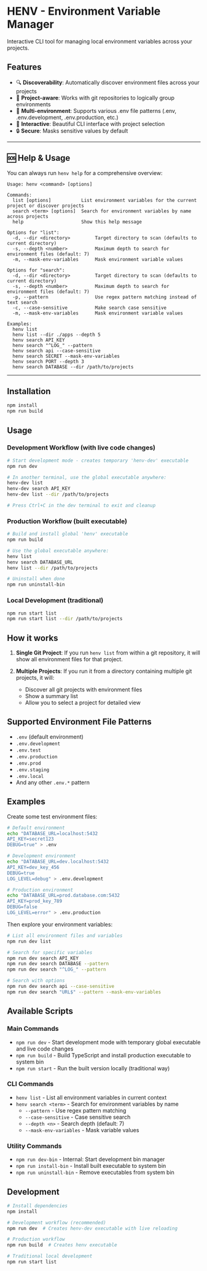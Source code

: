 # HENV - Environment Variable Manager

Interactive CLI tool for managing local environment variables across your projects.

## Features

- 🔍 **Discoverability**: Automatically discover environment files across your projects
- 📁 **Project-aware**: Works with git repositories to logically group environments
- 🌱 **Multi-environment**: Supports various .env file patterns (.env, .env.development, .env.production, etc.)
- 🎯 **Interactive**: Beautiful CLI interface with project selection
- 🔒 **Secure**: Masks sensitive values by default

---

## 🆘 Help & Usage

You can always run `henv help` for a comprehensive overview:

```
Usage: henv <command> [options]

Commands:
  list [options]           List environment variables for the current project or discover projects
  search <term> [options]  Search for environment variables by name across projects
  help                     Show this help message

Options for "list":
  -d, --dir <directory>         Target directory to scan (defaults to current directory)
  -s, --depth <number>          Maximum depth to search for environment files (default: 7)
  -m, --mask-env-variables      Mask environment variable values

Options for "search":
  -d, --dir <directory>         Target directory to scan (defaults to current directory)
  -s, --depth <number>          Maximum depth to search for environment files (default: 7)
  -p, --pattern                 Use regex pattern matching instead of text search
  -c, --case-sensitive          Make search case sensitive
  -m, --mask-env-variables      Mask environment variable values

Examples:
  henv list
  henv list --dir ./apps --depth 5
  henv search API_KEY
  henv search "^LOG_" --pattern
  henv search api --case-sensitive
  henv search SECRET --mask-env-variables
  henv search PORT --depth 3
  henv search DATABASE --dir /path/to/projects
```

---

## Installation

```bash
npm install
npm run build
```

## Usage

### Development Workflow (with live code changes)

```bash
# Start development mode - creates temporary 'henv-dev' executable
npm run dev

# In another terminal, use the global executable anywhere:
henv-dev list
henv-dev search API_KEY
henv-dev list --dir /path/to/projects

# Press Ctrl+C in the dev terminal to exit and cleanup
```

### Production Workflow (built executable)

```bash
# Build and install global 'henv' executable
npm run build

# Use the global executable anywhere:
henv list
henv search DATABASE_URL
henv list --dir /path/to/projects

# Uninstall when done
npm run uninstall-bin
```

### Local Development (traditional)

```bash
npm run start list
npm run start list --dir /path/to/projects
```

## How it works

1. **Single Git Project**: If you run `henv list` from within a git repository, it will show all environment files for that project.

2. **Multiple Projects**: If you run it from a directory containing multiple git projects, it will:
   - Discover all git projects with environment files
   - Show a summary list
   - Allow you to select a project for detailed view

## Supported Environment File Patterns

- `.env` (default environment)
- `.env.development`
- `.env.test`
- `.env.production`
- `.env.prod`
- `.env.staging`
- `.env.local`
- And any other `.env.*` pattern

## Examples

Create some test environment files:

```bash
# Default environment
echo "DATABASE_URL=localhost:5432
API_KEY=secret123
DEBUG=true" > .env

# Development environment
echo "DATABASE_URL=dev.localhost:5432
API_KEY=dev_key_456
DEBUG=true
LOG_LEVEL=debug" > .env.development

# Production environment
echo "DATABASE_URL=prod.database.com:5432
API_KEY=prod_key_789
DEBUG=false
LOG_LEVEL=error" > .env.production
```

Then explore your environment variables:

```bash
# List all environment files and variables
npm run dev list

# Search for specific variables
npm run dev search API_KEY
npm run dev search DATABASE --pattern
npm run dev search "^LOG_" --pattern

# Search with options
npm run dev search api --case-sensitive
npm run dev search "URL$" --pattern --mask-env-variables
```

## Available Scripts

### Main Commands
- `npm run dev` - Start development mode with temporary global executable and live code changes
- `npm run build` - Build TypeScript and install production executable to system bin
- `npm run start` - Run the built version locally (traditional way)

### CLI Commands
- `henv list` - List all environment variables in current context
- `henv search <term>` - Search for environment variables by name
  - `--pattern` - Use regex pattern matching
  - `--case-sensitive` - Case sensitive search
  - `--depth <n>` - Search depth (default: 7)
  - `--mask-env-variables` - Mask variable values

### Utility Commands
- `npm run dev-bin` - Internal: Start development bin manager
- `npm run install-bin` - Install built executable to system bin
- `npm run uninstall-bin` - Remove executables from system bin

## Development

```bash
# Install dependencies
npm install

# Development workflow (recommended)
npm run dev  # Creates henv-dev executable with live reloading

# Production workflow
npm run build  # Creates henv executable

# Traditional local development
npm run start list
``` 